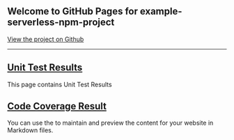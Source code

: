## Welcome to GitHub Pages for example-serverless-npm-project
[View the project on Github](https://github.com/onkar406/example-serverless-npm-project/edit/testing/jest-tests/docs/index.md)
<hr>

## [Unit Test Results](docs/jest-coverage/index.html)
This page contains Unit Test Results

## [Code Coverage Result](docs/jest-coverage/index.html)
You can use the  to maintain and preview the content for your website in Markdown files.
